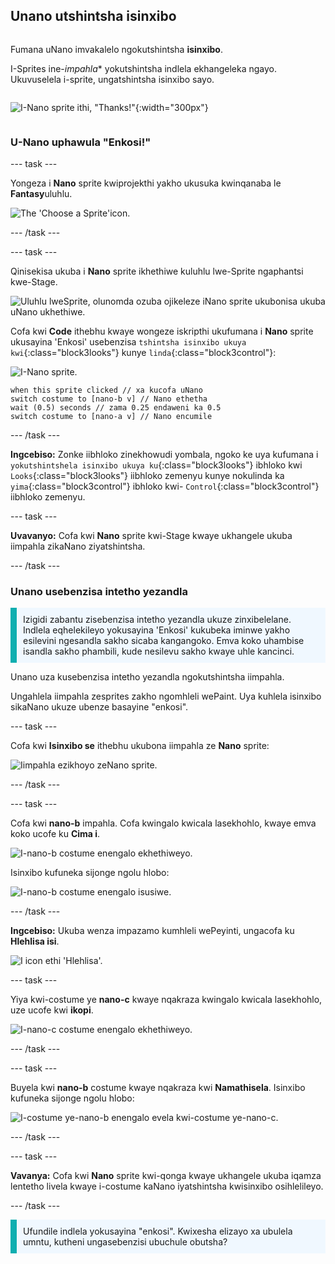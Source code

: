 ## Unano utshintsha isinxibo

<div style="display: flex; flex-wrap: wrap">
<div style="flex-basis: 200px; flex-grow: 1; margin-right: 15px;">

Fumana uNano imvakalelo ngokutshintsha **isinxibo**.

I-Sprites ine-*impahla** yokutshintsha indlela ekhangeleka ngayo. Ukuvuselela i-sprite, ungatshintsha isinxibo sayo.

</div>
<div>

![I-Nano sprite ithi, "Thanks!"](images/nano-step-2.png){:width="300px"}

</div>
</div>

### U-Nano uphawula "Enkosi!"

--- task ---

Yongeza i **Nano** sprite kwiprojekthi yakho ukusuka kwinqanaba le **Fantasy**uluhlu.

![The 'Choose a Sprite'icon.](images/choose-sprite-menu.png)

--- /task ---

--- task ---

Qinisekisa ukuba i **Nano** sprite ikhethiwe kuluhlu lwe-Sprite ngaphantsi kwe-Stage.

![Uluhlu lweSprite, olunomda ozuba ojikeleze iNano sprite ukubonisa ukuba uNano ukhethiwe.](images/nano-selected.png)


Cofa kwi **Code** ithebhu kwaye wongeze iskripthi ukufumana i **Nano** sprite ukusayina 'Enkosi' usebenzisa `tshintsha isinxibo ukuya kwi`{:class="block3looks"} kunye `linda`{:class="block3control"}:

![I-Nano sprite.](images/nano-sprite.png)

```blocks3
when this sprite clicked // xa kucofa uNano
switch costume to [nano-b v] // Nano ethetha
wait (0.5) seconds // zama 0.25 endaweni ka 0.5
switch costume to [nano-a v] // Nano encumile
```
--- /task ---

**Ingcebiso:** Zonke iibhloko zinekhowudi yombala, ngoko ke uya kufumana i `yokutshintshela isinxibo ukuya ku`{:class="block3looks"} ibhloko kwi `Looks`{:class="block3looks"} iibhloko zemenyu kunye nokulinda ka `yima`{:class="block3control"} ibhloko kwi- `Control`{:class="block3control"} iibhloko zemenyu.

--- task ---

**Uvavanyo:** Cofa kwi **Nano** sprite kwi-Stage kwaye ukhangele ukuba iimpahla zikaNano ziyatshintsha.

--- /task ---

### Unano usebenzisa intetho yezandla

<p style="border-left: solid; border-width:10px; border-color: #0faeb0; background-color: aliceblue; padding: 10px;">Izigidi zabantu zisebenzisa intetho yezandla ukuze zinxibelelane. Indlela eqhelekileyo yokusayina 'Enkosi' kukubeka iminwe yakho esilevini ngesandla sakho sicaba kangangoko. Emva koko uhambise isandla sakho phambili, kude nesilevu sakho kwaye uhle kancinci. 
</p>

<!--- Add a video of someone signing --->

Unano uza kusebenzisa intetho yezandla ngokutshintsha iimpahla.

Ungahlela iimpahla zesprites zakho ngomhleli wePaint. Uya kuhlela isinxibo sikaNano ukuze ubenze basayine "enkosi".

--- task ---

Cofa kwi **Isinxibo se** ithebhu ukubona iimpahla ze **Nano** sprite:

![Iimpahla ezikhoyo zeNano sprite.](images/nano-costumes.png)

--- /task ---

--- task ---

Cofa kwi **nano-b** impahla. Cofa kwingalo kwicala lasekhohlo, kwaye emva koko ucofe ku **Cima i**.

![I-nano-b costume enengalo ekhethiweyo.](images/nano-arm-selected.png)

Isinxibo kufuneka sijonge ngolu hlobo:

![I-nano-b costume enengalo isusiwe.](images/nano-arm-deleted.png)

--- /task ---

**Ingcebiso:** Ukuba wenza impazamo kumhleli wePeyinti, ungacofa ku **Hlehlisa isi**.

![I icon ethi 'Hlehlisa'.](images/nano-undo.png)

--- task ---

Yiya kwi-costume ye **nano-c** kwaye nqakraza kwingalo kwicala lasekhohlo, uze ucofe kwi **ikopi**.

![I-nano-c costume enengalo ekhethiweyo.](images/nano-c-arm-selected.png)

--- /task ---

--- task ---

Buyela kwi **nano-b** costume kwaye nqakraza kwi **Namathisela**. Isinxibo kufuneka sijonge ngolu hlobo:

![I-costume ye-nano-b enengalo evela kwi-costume ye-nano-c.](images/nano-b-new-arm.png)

--- /task ---

--- task ---

**Vavanya:** Cofa kwi **Nano** sprite kwi-qonga kwaye ukhangele ukuba iqamza lentetho livela kwaye i-costume kaNano iyatshintsha kwisinxibo osihlelileyo.

--- /task ---

<p style="border-left: solid; border-width:10px; border-color: #0faeb0; background-color: aliceblue; padding: 10px;">Ufundile indlela yokusayina "enkosi". Kwixesha elizayo xa ubulela umntu, kutheni ungasebenzisi ubuchule obutsha?
</p>

